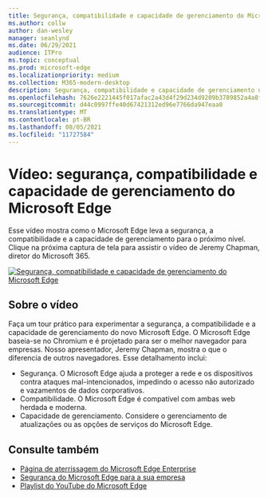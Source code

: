 ```yaml
---
title: Segurança, compatibilidade e capacidade de gerenciamento do Microsoft Edge
ms.author: collw
author: dan-wesley
manager: seanlynd
ms.date: 06/29/2021
audience: ITPro
ms.topic: conceptual
ms.prod: microsoft-edge
ms.localizationpriority: medium
ms.collection: M365-modern-desktop
description: Segurança, compatibilidade e capacidade de gerenciamento do Microsoft Edge
ms.openlocfilehash: 7626e2221445f017afac2a43d4f29d234d9209b3789852a4a8f8810edef72347
ms.sourcegitcommit: d44c0997ffe40d67421312ed96e7766da947eaa0
ms.translationtype: MT
ms.contentlocale: pt-BR
ms.lasthandoff: 08/05/2021
ms.locfileid: "11727584"
---
```

# <a name="video-microsoft-edge-security-compatibility-and-manageability"></a>Vídeo: segurança, compatibilidade e capacidade de gerenciamento do Microsoft Edge

Esse vídeo mostra como o Microsoft Edge leva a segurança, a compatibilidade e a capacidade de gerenciamento para o próximo nível. Clique na próxima captura de tela para assistir o vídeo de Jeremy Chapman, diretor do Microsoft 365.

[![Segurança, compatibilidade e capacidade de gerenciamento do Microsoft Edge](media/microsoft-edge-video-security-compatibility-manageability/0.png)](http://www.youtube.com/watch?v=uMmh_gNaM4I "Microsoft Edge security, compatibility, and manageability")

## <a name="about-the-video"></a>Sobre o vídeo

Faça um tour prático para experimentar a segurança, a compatibilidade e a capacidade de gerenciamento do novo Microsoft Edge. O Microsoft Edge baseia-se no Chromium e é projetado para ser o melhor navegador para empresas. Nosso apresentador, Jeremy Chapman, mostra o que o diferencia de outros navegadores. Esse detalhamento inclui:

- Segurança. O Microsoft Edge ajuda a proteger a rede e os dispositivos contra ataques mal-intencionados, impedindo o acesso não autorizado e vazamentos de dados corporativos.
- Compatibilidade. O Microsoft Edge é compatível com ambas web herdada e moderna.
- Capacidade de gerenciamento. Considere o gerenciamento de atualizações ou as opções de serviços do Microsoft Edge.

## <a name="see-also"></a>Consulte também

- [Página de aterrissagem do Microsoft Edge Enterprise](https://aka.ms/EdgeEnterprise)
- [Segurança do Microsoft Edge para a sua empresa](ms-edge-security-for-business.md)
- [Playlist do YouTube do Microsoft Edge](https://www.youtube.com/playlist?list=PLXtHYVsvn_b-uXh1tMeYpT-0iD8tD3tFy)